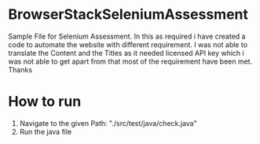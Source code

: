 # BrowserStackSeleniumAssessment
Sample File for Selenium Assessment. In this as required i have created a code to automate the website with different requirement. I was not able to translate the Content and the Titles as it needed  licensed API key which i was not able to get apart from that most of the requirement have been met. Thanks

# How to run
1. Navigate to the given Path: "./src/test/java/check.java"
2. Run the java file

